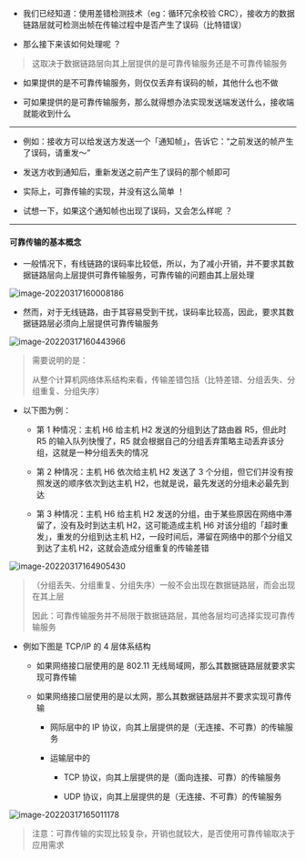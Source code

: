 - 我们已经知道：使用差错检测技术（eg：循环冗余校验 CRC），接收方的数据链路层就可检测出帧在传输过程中是否产生了误码（比特错误）

- 那么接下来该如何处理呢 ？

> 这取决于数据链路层向其上层提供的是可靠传输服务还是不可靠传输服务

- 如果提供的是不可靠传输服务，则仅仅丢弃有误码的帧，其他什么也不做

- 可如果提供的是可靠传输服务，那么就得想办法实现发送端发送什么，接收端就能收到什么

---

- 例如：接收方可以给发送方发送一个「通知帧」，告诉它：“之前发送的帧产生了误码，请重发～”

- 发送方收到通知后，重新发送之前产生了误码的那个帧即可

- 实际上，可靠传输的实现，并没有这么简单 ！

- 试想一下，如果这个通知帧也出现了误码，又会怎么样呢 ？

---

#### 可靠传输的基本概念

- 一般情况下，有线链路的误码率比较低，所以，为了减小开销，并不要求其数据链路层向上层提供可靠传输服务，可靠传输的问题由其上层处理

![image-20220317160008186](https://gitee.com/pj-l/imgs-1/raw/master/image-20220317160008186.png)

- 然而，对于无线链路，由于其容易受到干扰，误码率比较高，因此，要求其数据链路层必须向上层提供可靠传输服务

![image-20220317160443966](https://gitee.com/pj-l/imgs-1/raw/master/image-20220317160443966.png)

> 需要说明的是：
> 
> 从整个计算机网络体系结构来看，传输差错包括（比特差错、分组丢失、分组重复、分组失序）

- 以下图为例：

	- 第 1 种情况：主机 H6 给主机 H2 发送的分组到达了路由器 R5，但此时 R5 的输入队列快慢了，R5 就会根据自己的分组丢弃策略主动丢弃该分组，这就是一种分组丢失的情况

	- 第 2 种情况：主机 H6 依次给主机 H2 发送了 3 个分组，但它们并没有按照发送的顺序依次到达主机 H2，也就是说，最先发送的分组未必最先到达

	- 第 3 种情况：主机 H6 给主机 H2 发送的分组，由于某些原因在网络中滞留了，没有及时到达主机 H2，这可能造成主机 H6 对该分组的「超时重发」，重发的分组到达主机 H2，一段时间后，滞留在网络中的那个分组又到达了主机 H2，这就会造成分组重复的传输差错

![image-20220317164905430](https://gitee.com/pj-l/imgs-1/raw/master/image-20220317164905430.png)

> （分组丢失、分组重复、分组失序）一般不会出现在数据链路层，而会出现在其上层
>
> 因此：可靠传输服务并不局限于数据链路层，其他各层均可选择实现可靠传输服务

- 例如下图是 TCP/IP 的 4 层体系结构

  - 如果网络接口层使用的是 802.11 无线局域网，那么其数据链路层就要求实现可靠传输

  - 如果网络接口层使用的是以太网，那么其数据链路层并不要求实现可靠传输

	- 网际层中的 IP 协议，向其上层提供的是（无连接、不可靠）的传输服务

	- 运输层中的

		- TCP 协议，向其上层提供的是（面向连接、可靠）的传输服务

		- UDP 协议，向其上层提供的是（无连接、不可靠）的传输服务

![image-20220317165011178](https://gitee.com/pj-l/imgs-1/raw/master/image-20220317165011178.png)

> 注意：可靠传输的实现比较复杂，开销也就较大，是否使用可靠传输取决于应用需求
